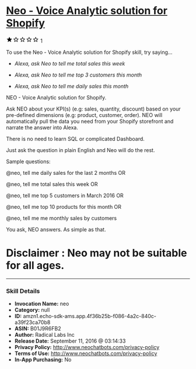# [Neo - Voice Analytic solution for Shopify](http://alexa.amazon.com/#skills/amzn1.echo-sdk-ams.app.4f36b25b-f086-4a2c-840c-a39f23ca70b8)
![1 stars](../../images/ic_star_black_18dp_1x.png)![1 stars](../../images/ic_star_border_black_18dp_1x.png)![1 stars](../../images/ic_star_border_black_18dp_1x.png)![1 stars](../../images/ic_star_border_black_18dp_1x.png)![1 stars](../../images/ic_star_border_black_18dp_1x.png) 1

To use the Neo - Voice Analytic solution for Shopify skill, try saying...

* *Alexa, ask Neo to tell me total sales this week*

* *Alexa, ask Neo to tell me top 3 customers this month*

* *Alexa, ask Neo to tell me daily sales this month*

NEO - Voice Analytic solution for Shopify.

Ask NEO about your KPI(s) (e.g: sales, quantity, discount) based on your pre-defined dimensions (e.g: product, customer, order). NEO will automatically pull the data you need from your Shopify storefront and narrate the answer into Alexa.

There is no need to learn SQL or complicated Dashboard.

Just ask the question in plain English and Neo will do the rest.

Sample questions:

@neo, tell me daily sales for the last 2 months OR

@neo, tell me total sales this week OR

@neo, tell me top 5 customers in March 2016 OR

@neo, tell me top 10 products for this month  OR

@neo, tell me me monthly sales by customers 

You ask, NEO answers. As simple as that.

# Disclaimer :  Neo may not be suitable for all ages.

***

### Skill Details

* **Invocation Name:** neo
* **Category:** null
* **ID:** amzn1.echo-sdk-ams.app.4f36b25b-f086-4a2c-840c-a39f23ca70b8
* **ASIN:** B01J9R6FB2
* **Author:** Radical Labs Inc
* **Release Date:** September 11, 2016 @ 03:14:33
* **Privacy Policy:** http://www.neochatbots.com/privacy-policy
* **Terms of Use:** http://www.neochatbots.com/privacy-policy
* **In-App Purchasing:** No
